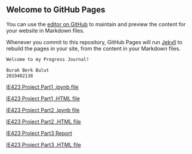 ## Welcome to GitHub Pages

You can use the [editor on GitHub](https://github.com/BU-IE-423/fall-23-ilaydacelenkk/edit/main/index.md) to maintain and preview the content for your website in Markdown files.

Whenever you commit to this repository, GitHub Pages will run [Jekyll](https://jekyllrb.com/) to rebuild the pages in your site, from the content in your Markdown files.

```markdown
Welcome to my Progress Journal!

Burak Berk Bulut
2019402138
```
[IE423 Project Part1 .ipynb file](423_1_last.ipynb)

[IE423 Project Part1 .HTML file](423_1_last.html)

[IE423 Project Part2 .ipynb file](ie423_part2.ipynb)

[IE423 Project Part2 .HTML file](ie423_part2.html)

[IE423 Project Part3 Report](IE423_Project_Part_3.pdf)

[IE423 Project Part3 .HTML file](423_part3.html)


